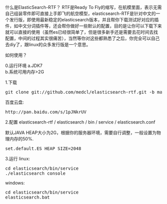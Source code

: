 什么是ElasticSearch-RTF？
RTF是Ready To Fly的缩写，在航模里面，表示无需自己组装零件即可直接上手即飞的航空模型，elasticsearch-RTF是针对中文的一个发行版，即使用最新稳定的elasticsearch版本，并且帮你下载测试好对应的插件，如中文分词插件等，还会帮你做好一些默认的配置，目的是让你可以下载下来就可以直接的使用（虽然es已经很简单了，但是很多新手还是需要去花时间去找配置，中间的过程其实很痛苦），当然等你对这些都熟悉了之后，你完全可以自己去diy了，跟linux的众多发行版是一个意思。


如何使用？

0.运行环境
a.JDK7  
b.系统可用内存>2G 


1.下载
<pre>git clone git://github.com/medcl/elasticsearch-rtf.git -b master --depth 1</pre>

百度云盘: 
<pre>http://pan.baidu.com/s/1pJNkrUV</pre>

2.配置
elasticsearch-rtf / elasticsearch / bin / service / elasticsearch.conf 

默认JAVA HEAP大小为2G，根据你的服务器环境，需要自行调整，一般设置为物理内存的50%.
<pre>set.default.ES_HEAP_SIZE=2048</pre>


3.运行
linux:
<pre>cd elasticsearch/bin/service
./elasticsearch console</pre>

windows:
<pre>cd elasticsearch/bin/service
elasticsearch.bat</pre>